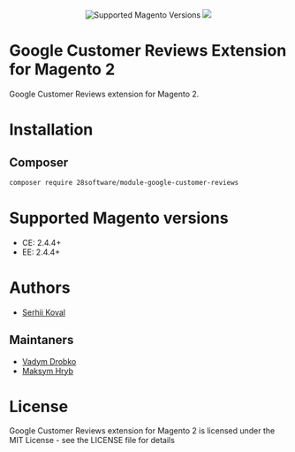 <div align="center">
  <img src="https://img.shields.io/badge/magento-2.X-brightgreen.svg?logo=magento&longCache=true&style=flat-square" alt="Supported Magento Versions" />
  <a href="https://opensource.org/licenses/MIT" target="_blank"><img src="https://img.shields.io/badge/license-MIT-blue.svg" /></a>
</div>

# Google Customer Reviews Extension for Magento 2
Google Customer Reviews extension for Magento 2.

# Installation
## Composer

```bash
composer require 28software/module-google-customer-reviews
```

# Supported Magento versions

- CE: 2.4.4+
- EE: 2.4.4+

# Authors

* [Serhii Koval](mailto:skoval@28software.com)

## Maintaners

* [Vadym Drobko](mailto:vdrobko@28software.com)
* [Maksym Hryb](mailto:mhryb@28software.com)

# License
Google Customer Reviews extension for Magento 2 is licensed under the MIT License - see the LICENSE file for details
